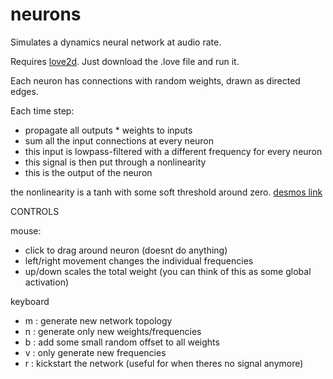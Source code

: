 # neurons

Simulates a dynamics neural network at audio rate.

Requires [love2d](https://love2d.org/). Just download the .love file and run it.

Each neuron has connections with random weights, drawn as directed edges.

Each time step:
 - propagate all outputs * weights to inputs
 - sum all the input connections at every neuron
 - this input is lowpass-filtered with a different frequency for every neuron
 - this signal is then put through a nonlinearity
 - this is the output of the neuron
  
  the nonlinearity is a tanh with some soft threshold around zero. [desmos link](https://www.desmos.com/calculator/3s9zxf2e0h)

CONTROLS

mouse: 
 - click to drag around neuron (doesnt do anything)
 - left/right movement changes the individual frequencies
 - up/down scales the total weight (you can think of this as some global activation)

keyboard
 - m : generate new network topology
 - n : generate only new weights/frequencies
 - b : add some small random offset to all weights
 - v : only generate new frequencies
 - r : kickstart the network (useful for when theres no signal anymore)
      
